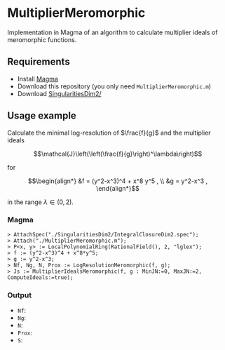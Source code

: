 # MultiplierMeromorphic
Implementation in Magma of an algorithm to calculate multiplier ideals of meromorphic functions.

## Requirements
- Install [Magma](https://magma.maths.usyd.edu.au/magma/)
- Download this repository (you only need `MultiplierMeromorphic.m`)
- Download [SingularitiesDim2/](https://github.com/rogolop/SingularitiesDim2)

## Usage example

Calculate the minimal log-resolution of $\frac{f}{g}$ and the multiplier ideals
```math
\mathcal{J}\left(\left(\frac{f}{g}\right)^\lambda\right)
```
for
```math
\begin{align*}
        &f = (y^2-x^3)^4 + x^8 y^5 ,
        \\ &g = y^2-x^3 ,
    \end{align*}
```
in the range $\lambda\in(0,2)$.

### Magma
```
> AttachSpec("./SingularitiesDim2/IntegralClosureDim2.spec");
> Attach("./MultiplierMeromorphic.m");
> P<x, y> := LocalPolynomialRing(RationalField(), 2, "lglex");
> f := (y^2-x^3)^4 + x^8*y^5;
> g := y^2-x^3;
> Nf, Ng, N, Prox := LogResolutionMeromorphic(f, g);
> Js := MultiplierIdealsMeromorphic(f, g : MinJN:=0, MaxJN:=2, ComputeIdeals:=true);
```

### Output
- `Nf`: 
- `Ng`: 
- `N`: 
- `Prox`: 
- `S`: 

